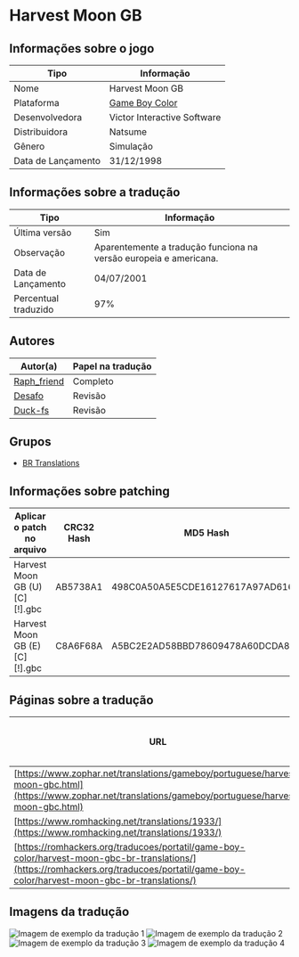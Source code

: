 # Harvest Moon GB

## Informações sobre o jogo

| Tipo | Informação |
| ----------- | ----------- |
| Nome | Harvest Moon GB |
| Plataforma | [Game Boy Color](../) |
| Desenvolvedora | Victor Interactive Software |
| Distribuidora | Natsume |
| Gênero | Simulação |
| Data de Lançamento | 31/12/1998 |

## Informações sobre a tradução

| Tipo | Informação |
| ----------- | ----------- |
| Última versão | Sim |
| Observação | Aparentemente a tradução funciona na versão europeia e americana\. |
| Data de Lançamento | 04/07/2001 |
| Percentual traduzido | 97% |

## Autores

| Autor(a) | Papel na tradução |
| ----------- | ----------- |
| [Raph\_friend](../../../autores/raph_friend/) | Completo |
| [Desafo](../../../autores/desafo/) | Revisão |
| [Duck\-fs](../../../autores/duck-fs/) | Revisão |

## Grupos

* [BR Translations](../../../grupos/br-translations/)

## Informações sobre patching

| Aplicar o patch no arquivo | CRC32 Hash | MD5 Hash |
| ----------- | ----------- | ----------- |
| Harvest Moon GB \(U\) \[C\]\[\!\]\.gbc | AB5738A1 | 498C0A50A5E5CDE16127617A97AD6162 |
| Harvest Moon GB \(E\) \[C\]\[\!\]\.gbc | C8A6F68A | A5BC2E2AD58BBD78609478A60DCDA8D7 |

## Páginas sobre a tradução

| URL | Oficial (publicado pelos autores) | Possuí link de download |
| ----------- | ----------- | ----------- |
| [https://www.zophar.net/translations/gameboy/portuguese/harvest-moon-gbc.html](https://www.zophar.net/translations/gameboy/portuguese/harvest-moon-gbc.html) | Não | Sim |
| [https://www.romhacking.net/translations/1933/](https://www.romhacking.net/translations/1933/) | Não | Sim |
| [https://romhackers.org/traducoes/portatil/game-boy-color/harvest-moon-gbc-br-translations/](https://romhackers.org/traducoes/portatil/game-boy-color/harvest-moon-gbc-br-translations/) | Não | Não |

## Imagens da tradução

![Imagem de exemplo da tradução 1](1.png)
![Imagem de exemplo da tradução 2](2.png)
![Imagem de exemplo da tradução 3](3.png)
![Imagem de exemplo da tradução 4](4.png)